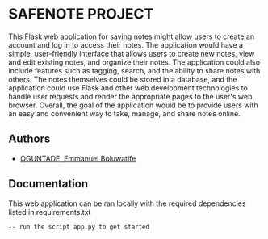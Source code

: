 
# SAFENOTE PROJECT

This Flask web application for saving notes might allow users to create an account and log in to access their notes. The application would have a simple, user-friendly interface that allows users to create new notes, view and edit existing notes, and organize their notes. The application could also include features such as tagging, search, and the ability to share notes with others. The notes themselves could be stored in a database, and the application could use Flask and other web development technologies to handle user requests and render the appropriate pages to the user's web browser. Overall, the goal of the application would be to provide users with an easy and convenient way to take, manage, and share notes online.


## Authors

- [OGUNTADE, Emmanuel Boluwatife](oguntadeemmanuel66@gmail.com)


## Documentation

This web application can be ran locally with the required dependencies listed in requirements.txt
    
    -- run the script app.py to get started

